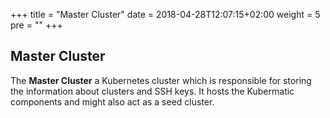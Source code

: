 +++
title = "Master Cluster"
date = 2018-04-28T12:07:15+02:00
weight = 5
pre = "<b></b>"
+++

## Master Cluster

The **Master Cluster** a Kubernetes cluster which is responsible for storing the information about clusters and SSH keys. It hosts the Kubermatic components and might also act as a seed cluster.
